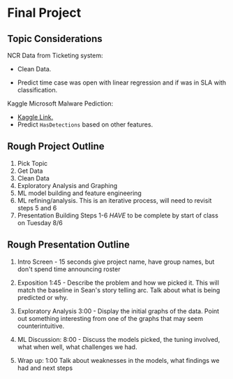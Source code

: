 # Final Project
## Topic Considerations

NCR Data from Ticketing system:

- Clean Data.

- Predict time case was open with linear regression and if was in SLA with classification.

Kaggle Microsoft Malware Pediction:
- [Kaggle Link.](https://www.kaggle.com/c/microsoft-malware-prediction)
- Predict `HasDetections` based on other features.

## Rough Project Outline
1. Pick Topic
1. Get Data
1. Clean Data
1. Exploratory Analysis and Graphing
1. ML model building and feature engineering
1. ML refining/analysis. This is an iterative process, will need to revisit steps 5 and 6
1. Presentation Building Steps 1-6 _HAVE_ to be complete by start of class on Tuesday 8/6


## Rough Presentation Outline
1. Intro Screen - 15 seconds give project name, have group names, but don't spend time announcing roster

1. Exposition 1:45 - Describe the problem and how we picked it. This will match the baseline in Sean's story telling arc. Talk about what is being predicted or why.

1. Exploratory Analysis 3:00 - Display the initial graphs of the data. Point out something interesting from one of the graphs that may seem counterintuitive. 

1. ML Discussion: 8:00 - Discuss the models picked, the tuning involved, what when well, what challenges we had.

1. Wrap up: 1:00 Talk about weaknesses in the models, what findings we had and next steps




